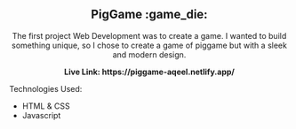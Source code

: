 <h2 align="center">PigGame :game_die:</h2>

<p align="center">The first project Web Development was to create a game. I wanted to build something unique, so I chose to create a game of piggame but with a sleek and modern design.</p>

<p align="center"><b>Live Link: https://piggame-aqeel.netlify.app/</b></p>

Technologies Used:
- HTML &  CSS
- Javascript
